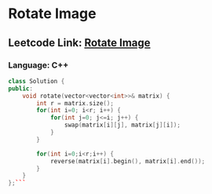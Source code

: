 # Rotate Image

## Leetcode Link: [Rotate Image](https://leetcode.com/problems/rotate-image/)
### Language: C++

```cpp
class Solution {
public:
    void rotate(vector<vector<int>>& matrix) {
        int r = matrix.size();
        for(int i=0; i<r; i++) {
            for(int j=0; j<=i; j++) {
                swap(matrix[i][j], matrix[j][i]);
            }
        }

        for(int i=0;i<r;i++) {
            reverse(matrix[i].begin(), matrix[i].end());
        }
    }
};```



